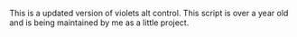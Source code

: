 This is a updated version of violets alt control. This script is over a year old and is being maintained by me as a little project. 
